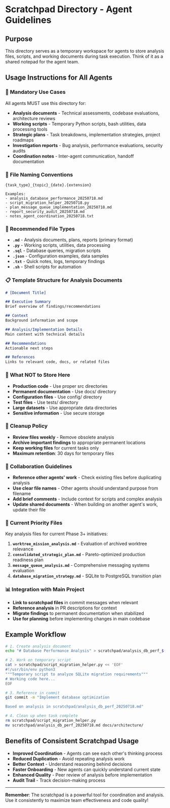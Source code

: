 # Scratchpad Directory - Agent Guidelines

## Purpose
This directory serves as a temporary workspace for agents to store analysis files, scripts, and working documents during task execution. Think of it as a shared notepad for the agent team.

## Usage Instructions for All Agents

### 📁 **Mandatory Use Cases**
All agents MUST use this directory for:
- **Analysis documents** - Technical assessments, codebase evaluations, architecture reviews
- **Working scripts** - Temporary Python scripts, bash utilities, data processing tools
- **Strategic plans** - Task breakdowns, implementation strategies, project roadmaps
- **Investigation reports** - Bug analysis, performance evaluations, security audits
- **Coordination notes** - Inter-agent communication, handoff documentation

### 📝 **File Naming Conventions**
```
{task_type}_{topic}_{date}.{extension}

Examples:
- analysis_database_performance_20250718.md
- script_migration_helper_20250718.py
- plan_message_queue_implementation_20250718.md
- report_security_audit_20250718.md
- notes_agent_coordination_20250718.txt
```

### 🔧 **Recommended File Types**
- **`.md`** - Analysis documents, plans, reports (primary format)
- **`.py`** - Working scripts, utilities, data processing
- **`.sql`** - Database queries, migration scripts
- **`.json`** - Configuration examples, data samples
- **`.txt`** - Quick notes, logs, temporary findings
- **`.sh`** - Shell scripts for automation

### 📋 **Template Structure for Analysis Documents**
```markdown
# [Document Title]

## Executive Summary
Brief overview of findings/recommendations

## Context
Background information and scope

## Analysis/Implementation Details  
Main content with technical details

## Recommendations
Actionable next steps

## References
Links to relevant code, docs, or related files
```

### 🚫 **What NOT to Store Here**
- **Production code** - Use proper src directories
- **Permanent documentation** - Use docs/ directory  
- **Configuration files** - Use config/ directory
- **Test files** - Use tests/ directory
- **Large datasets** - Use appropriate data directories
- **Sensitive information** - Use secure storage

### 🧹 **Cleanup Policy**
- **Review files weekly** - Remove obsolete analysis
- **Archive important findings** to appropriate permanent locations
- **Keep working files** for current tasks only
- **Maximum retention**: 30 days for temporary files

### 🤝 **Collaboration Guidelines**
- **Reference other agents' work** - Check existing files before duplicating analysis
- **Use clear file names** - Other agents should understand purpose from filename
- **Add brief comments** - Include context for scripts and complex analysis
- **Update shared documents** - When building on another agent's work, update their file

### 🎯 **Current Priority Files**
Key analysis files for current Phase 3+ initiatives:

1. **`worktree_mission_analysis.md`** - Evaluation of archived worktree relevance
2. **`consolidated_strategic_plan.md`** - Pareto-optimized production readiness plan
3. **`message_queue_analysis.md`** - Comprehensive messaging systems evaluation
4. **`database_migration_strategy.md`** - SQLite to PostgreSQL transition plan

### 📊 **Integration with Main Project**
- **Link to scratchpad files** in commit messages when relevant
- **Reference analysis** in PR descriptions for context
- **Migrate findings** to permanent documentation when stabilized
- **Use for planning** before implementing changes in main codebase

## Example Workflow

```bash
# 1. Create analysis document
echo "# Database Performance Analysis" > scratchpad/analysis_db_perf_$(date +%Y%m%d).md

# 2. Work on temporary script
cat > scratchpad/script_migration_helper.py << 'EOF'
#!/usr/bin/env python3
"""Temporary script to analyze SQLite migration requirements"""
# Working code here...
EOF

# 3. Reference in commit
git commit -m "Implement database optimization

Based on analysis in scratchpad/analysis_db_perf_20250718.md"

# 4. Clean up when task complete
rm scratchpad/script_migration_helper.py
mv scratchpad/analysis_db_perf_20250718.md docs/architecture/
```

## Benefits of Consistent Scratchpad Usage

- **Improved Coordination** - Agents can see each other's thinking process
- **Reduced Duplication** - Avoid repeating analysis work
- **Better Context** - Understand reasoning behind decisions
- **Faster Onboarding** - New agents can quickly understand current state
- **Enhanced Quality** - Peer review of analysis before implementation
- **Audit Trail** - Track decision-making process

---

**Remember**: The scratchpad is a powerful tool for coordination and analysis. Use it consistently to maximize team effectiveness and code quality!
